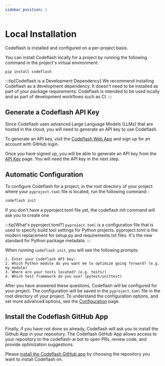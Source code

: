 ```yaml
---
sidebar_position: 1
---
```


# Local Installation

Codeflash is installed and configured on a per-project basis.

You can install Codeflash locally for a project by running the following command in the project's virtual environment:

```bash
pip install codeflash
```

:::tip[Codeflash is a Development Dependency]
We recommend installing Codeflash as a development dependency.
It doesn't need to be installed as part of your package requirements. 
Codeflash is intended to be used locally and as part of development workflows such as CI.
:::

## Generate a Codeflash API Key

Since Codeflash uses advanced Large Language Models (LLMs) that are hosted in the cloud, you will need to generate an API key to use Codeflash.

To generate an API key, visit the [Codeflash Web App](https://app.codeflash.ai/) and sign up for an account with GitHub login.
<!--- TODO: Do we ask for access to specific repositories here? --->
Once you have signed up, you will be able to generate an API key from the [API Key](https://app.codeflash.ai/app/apikeys) page.
You will need the API key in the next step.

## Automatic Configuration

To configure Codeflash for a project, in the root directory of your project where your `pyproject.toml` file is located, run the following command :

```bash
codeflash init
```

If you don't have a pyproject.toml file yet, the codeflash init command will ask you to create one

:::tip[What's pyproject.toml?]
`pyproject.toml` is a configuration file that is used to specify build tool settings for Python projects. 
pyproject.toml is the modern replacement for setup.py and requirements.txt files.
It's the new standard for Python package metadata.
:::

When running `codeflash init`, you will see the following prompts:

```text
1. Enter your Codeflash API key: 
2. Which Python module do you want me to optimize going forward? (e.g. my_module)
3. Where are your tests located? (e.g. tests/)
4. Which test framework do you use? (pytest/unittest)
```

After you have answered these questions, Codeflash will be configured for your project.
The configuration will be saved in the `pyproject.toml` file in the root directory of your project.
To understand the configuration options, and set more advanced options, see the [Configuration](/configuration) page.

## Install the Codeflash GitHub App

Finally, if you have not done so already, Codeflash will ask you to install the Github App in your repository.  The Codeflash GitHub App allows access to your repository to the codeflash-ai bot to open PRs, review code, and provide optimization suggestions.

Please [install the Codeflash GitHub
app](https://github.com/apps/codeflash-ai/installations/select_target) by choosing the repository you want to install
Codeflash on.
## 
